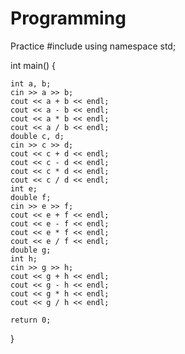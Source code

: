 # Programming
Practice
#include <iostream>
using namespace std;

int main()
{

	int a, b;
	cin >> a >> b;
	cout << a + b << endl;
	cout << a - b << endl;
	cout << a * b << endl;
	cout << a / b << endl;
	double c, d;
	cin >> c >> d;
	cout << c + d << endl;
	cout << c - d << endl;
	cout << c * d << endl;
	cout << c / d << endl;
	int e;
	double f;
	cin >> e >> f;
	cout << e + f << endl;
	cout << e - f << endl;
	cout << e * f << endl;
	cout << e / f << endl;
	double g;
	int h;
	cin >> g >> h;
	cout << g + h << endl;
	cout << g - h << endl;
	cout << g * h << endl;
	cout << g / h << endl;

	return 0;
}
